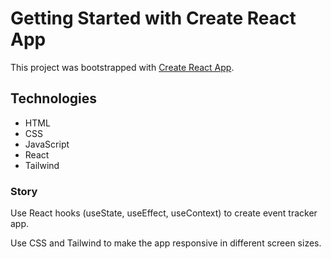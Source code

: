 # Getting Started with Create React App

This project was bootstrapped with [Create React App](https://github.com/facebook/create-react-app).

## Technologies

- HTML
- CSS
- JavaScript
- React
- Tailwind

### Story

Use React hooks (useState, useEffect, useContext) to create event tracker app.

Use CSS and Tailwind to make the app responsive in different screen sizes.
